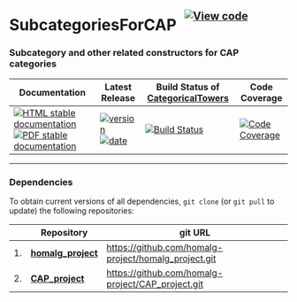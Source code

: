 <!-- BEGIN HEADER -->
# SubcategoriesForCAP&ensp;<sup><sup>[![View code][code-img]][code-url]</sup></sup>

### Subcategory and other related constructors for CAP categories

| Documentation | Latest Release | Build Status of [CategoricalTowers](/../../) | Code Coverage |
| ------------- | -------------- | ------------ | ------------- |
| [![HTML stable documentation][html-img]][html-url] [![PDF stable documentation][pdf-img]][pdf-url] | [![version][version-img]][version-url] [![date][date-img]][date-url] | [![Build Status][tests-img]][tests-url] | [![Code Coverage][codecov-img]][codecov-url] |

<!-- END HEADER -->

<!-- BEGIN FOOTER -->
---

### Dependencies

To obtain current versions of all dependencies, `git clone` (or `git pull` to update) the following repositories:

|    | Repository | git URL |
|--- | ---------- | ------- |
| 1. | [**homalg_project**](https://github.com/homalg-project/homalg_project#readme) | https://github.com/homalg-project/homalg_project.git |
| 2. | [**CAP_project**](https://github.com/homalg-project/CAP_project#readme) | https://github.com/homalg-project/CAP_project.git |

[html-img]: https://img.shields.io/badge/🔗%20HTML-stable-blue.svg
[html-url]: https://homalg-project.github.io/CategoricalTowers/SubcategoriesForCAP/doc/chap0_mj.html

[pdf-img]: https://img.shields.io/badge/🔗%20PDF-stable-blue.svg
[pdf-url]: https://homalg-project.github.io/CategoricalTowers/SubcategoriesForCAP/download_pdf.html

[version-img]: https://img.shields.io/endpoint?url=https://homalg-project.github.io/CategoricalTowers/SubcategoriesForCAP/badge_version.json&label=🔗%20version&color=yellow
[version-url]: https://homalg-project.github.io/CategoricalTowers/SubcategoriesForCAP/view_release.html

[date-img]: https://img.shields.io/endpoint?url=https://homalg-project.github.io/CategoricalTowers/SubcategoriesForCAP/badge_date.json&label=🔗%20released%20on&color=yellow
[date-url]: https://homalg-project.github.io/CategoricalTowers/SubcategoriesForCAP/view_release.html

[tests-img]: https://github.com/homalg-project/CategoricalTowers/actions/workflows/Tests.yml/badge.svg?branch=master
[tests-url]: https://github.com/homalg-project/CategoricalTowers/actions/workflows/Tests.yml?query=branch%3Amaster

[codecov-img]: https://codecov.io/gh/homalg-project/CategoricalTowers/branch/master/graph/badge.svg?flag=SubcategoriesForCAP
[codecov-url]: https://codecov.io/gh/homalg-project/CategoricalTowers/tree/master/SubcategoriesForCAP

[code-img]: https://img.shields.io/badge/-View%20code-blue?logo=github
[code-url]: https://github.com/homalg-project/CategoricalTowers/tree/master/SubcategoriesForCAP#top
<!-- END FOOTER -->
